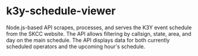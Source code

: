 # k3y-schedule-viewer
Node.js-based API scrapes, processes, and serves the K3Y event schedule from the SKCC website. The API allows filtering by callsign, state, area, and day on the main schedule. The API displays data for both currently scheduled operators and the upcoming hour's schedule.
